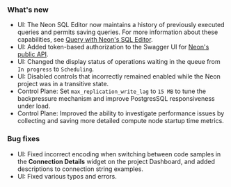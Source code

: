 ### What's new

- UI: The Neon SQL Editor now maintains a history of previously executed queries and permits saving queries. For more information about these capabilities, see [Query with Neon's SQL Editor](/docs/get-started-with-neon/query-with-neon-sql-editor/).
- UI: Added token-based authorization to the Swagger UI for [Neon's public API](https://neon.tech/api-reference).
- UI: Changed the display status of operations waiting in the queue from `In progress` to `Scheduling`.
- UI: Disabled controls that incorrectly remained enabled while the Neon project was in a transitive state.
- Control Plane: Set `max_replication_write_lag` to `15 MB` to tune the backpressure mechanism and improve PostgresSQL responsiveness under load.
- Control Plane: Improved the ability to investigate performance issues by collecting and saving more detailed compute node startup time metrics.

### Bug fixes

- UI: Fixed incorrect encoding when switching between code samples in the **Connection Details** widget on the project Dashboard, and added descriptions to connection string examples.
- UI: Fixed various typos and errors.
